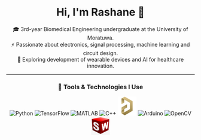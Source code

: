 <h1 align="center">Hi, I'm Rashane 👋</h1>

<p align="center">
🎓 3rd-year Biomedical Engineering undergraduate at the University of Moratuwa. <br>
⚡ Passionate about electronics, signal processing, machine learning and circuit design. <br>
🧠 Exploring development of wearable devices and AI for healthcare innovation.
</p>

---

<h3 align="center">🧰 Tools & Technologies I Use</h3>

<p align="center">
  <img src="https://cdn.jsdelivr.net/gh/devicons/devicon/icons/python/python-original.svg" width="50" height="50" alt="Python"/>
  <img src="https://cdn.jsdelivr.net/gh/devicons/devicon/icons/tensorflow/tensorflow-original.svg" width="50" height="50" alt="TensorFlow"/>
  <img src="https://cdn.jsdelivr.net/gh/devicons/devicon/icons/matlab/matlab-original.svg" width="50" height="50" alt="MATLAB"/>
  <img src="https://cdn.jsdelivr.net/gh/devicons/devicon/icons/cplusplus/cplusplus-original.svg" width="50" height="50" alt="C++"/>
  <img src="./assets/altium-designer.png" width="50" height="50" alt="Altium Designer"/>
  <img src="https://cdn.jsdelivr.net/gh/devicons/devicon/icons/arduino/arduino-original.svg" width="50" height="50" alt="Arduino"/>
  <img src="https://cdn.jsdelivr.net/gh/devicons/devicon/icons/opencv/opencv-original.svg" width="50" height="50" alt="OpenCV"/>
  <img src="./assets/solidworks_logo2.png" width="50" height="50" alt="SolidWorks"/>
</p>

